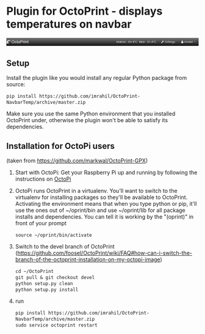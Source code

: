 # Plugin for OctoPrint - displays temperatures on navbar

![NavbarTemp](navbar.png?raw=true) 

## Setup

Install the plugin like you would install any regular Python package from source:

    pip install https://github.com/imrahil/OctoPrint-NavbarTemp/archive/master.zip

Make sure you use the same Python environment that you installed OctoPrint under, otherwise the plugin
won't be able to satisfy its dependencies.

## Installation for OctoPi users
(taken from https://github.com/markwal/OctoPrint-GPX)

1. Start with OctoPi: Get your Raspberry Pi up and running by following the
   instructions on [OctoPi](https://github.com/guysoft/OctoPi)

2. OctoPi runs OctoPrint in a virtualenv. You'll want to switch to the
   virtualenv for installing packages so they'll be available to OctoPrint.
   Activating the environment means that when you type python or pip, it'll use
   the ones out of ~/oprint/bin and use ~/oprint/lib for all package installs
   and dependencies.  You can tell it is working by the "(oprint)" in front of
   your prompt
    ```
    source ~/oprint/bin/activate
    ```

3. Switch to the devel branch of OctoPrint
  (https://github.com/foosel/OctoPrint/wiki/FAQ#how-can-i-switch-the-branch-of-the-octoprint-installation-on-my-octopi-image)
    ```
    cd ~/OctoPrint
    git pull & git checkout devel
    python setup.py clean
    python setup.py install
    ```
4. run 

    ```
    pip install https://github.com/imrahil/OctoPrint-NavbarTemp/archive/master.zip
    sudo service octoprint restart
    ```
